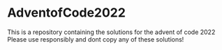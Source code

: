 # AdventofCode2022
This is a repository containing the solutions for the advent of code 2022
Please use responsibly and dont copy any of these solutions!
